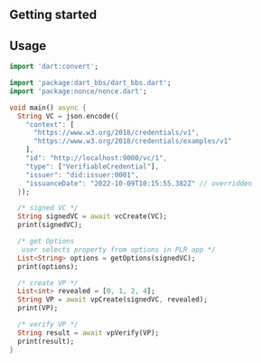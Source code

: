 <!--
This README describes the package. If you publish this package to pub.dev,
this README's contents appear on the landing page for your package.

For information about how to write a good package README, see the guide for
[writing package pages](https://dart.dev/guides/libraries/writing-package-pages).

For general information about developing packages, see the Dart guide for
[creating packages](https://dart.dev/guides/libraries/create-library-packages)
and the Flutter guide for
[developing packages and plugins](https://flutter.dev/developing-packages).
-->

## Getting started



## Usage

```dart
import 'dart:convert';

import 'package:dart_bbs/dart_bbs.dart';
import 'package:nonce/nonce.dart';

void main() async {
  String VC = json.encode({
    "context": [
      "https://www.w3.org/2018/credentials/v1",
      "https://www.w3.org/2018/credentials/examples/v1"
    ],
    "id": "http://localhost:9000/vc/1",
    "type": ["VerifiableCredential"],
    "issuer": "did:issuer:0001",
    "issuanceDate": "2022-10-09T10:15:55.382Z" // overridden
  });

  /* signed VC */
  String signedVC = await vcCreate(VC);
  print(signedVC);

  /* get Options 
   user selects property from options in PLR app */
  List<String> options = getOptions(signedVC);
  print(options);

  /* create VP */
  List<int> revealed = [0, 1, 2, 4];
  String VP = await vpCreate(signedVC, revealed);
  print(VP);

  /* verify VP */
  String result = await vpVerify(VP);
  print(result);
}
```
